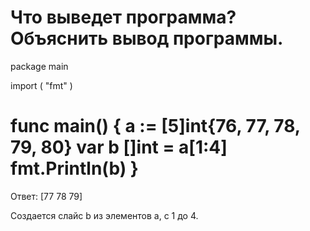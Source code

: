 Что выведет программа? Объяснить вывод программы.
==================================================
package main

import (
    "fmt"
)

func main() {
    a := [5]int{76, 77, 78, 79, 80}
    var b []int = a[1:4]
    fmt.Println(b)
}
==================================================
Ответ: [77 78 79]

Создается слайс b из элементов а, с 1 до 4.

